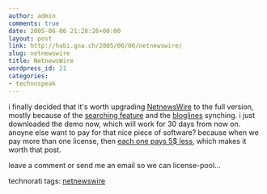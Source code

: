 ```yaml
---
author: admin
comments: true
date: 2005-06-06 21:28:26+00:00
layout: post
link: http://habi.gna.ch/2005/06/06/netnewswire/
slug: netnewswire
title: NetnewsWire
wordpress_id: 21
categories:
- technospeak
---
```



i finally decided that it's worth upgrading [NetnewsWire](http://ranchero.com/netnewswire/) to the full version, mostly because of the [searching feature](http://ranchero.com/netnewswire/featureschart20.php) and the [bloglines](http://bloglines.com/) synching. i just downloaded the demo now, which will work for 30 days from now on. anoyne else want to pay for that nice piece of software? because when we pay more than one license, then [each one pays 5$ less](https://order.kagi.com/cgi-bin/store.cgi?storeID=2DQ), which makes it worth that post.
  
leave a comment or send me an email so we can license-pool...


technorati tags: [netnewswire](http://technorati.com/tag/netnewswire)
